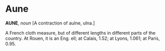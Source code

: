 # Aune

**AUNE**, _noun_ \[A contraction of aulne, ulna.\]

A French cloth measure, but of different lengths in different parts of the country. At Rouen, it is an Eng. ell; at Calais, 1.52; at Lyons, 1.061; at Paris, 0.95.